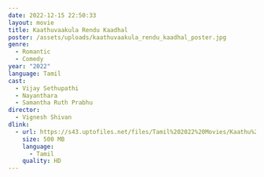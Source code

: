 ```yaml
---
date: 2022-12-15 22:50:33
layout: movie
title: Kaathuvaakula Rendu Kaadhal
poster: /assets/uploads/kaathuvaakula_rendu_kaadhal_poster.jpg
genre:
  - Romantic
  - Comedy
year: "2022"
language: Tamil
cast:
  - Vijay Sethupathi
  - Nayanthara
  - Samantha Ruth Prabhu
director:
  - Vignesh Shivan
dlink:
  - url: https://s43.uptofiles.net/files/Tamil%202022%20Movies/Kaathu%20Vaakula%20Rendu%20Kaadhal%20(2022)/Kaathu%20Vaakula%20Rendu%20Kaadhal%20(Original)/Kaathu%20Vaakula%20Rendu%20Kaadhal%20(640x360)/Kaathuvaakula%20Rendu%20Kaadhal%202022%20HD.mp4
    size: 500 MB
    language:
      - Tamil
    quality: HD
---
```

